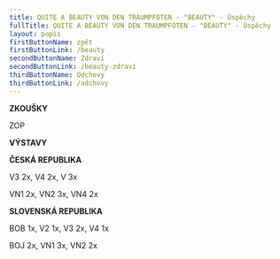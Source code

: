 ```yaml
---
title: QUITE A BEAUTY VON DEN TRAUMPFOTEN - "BEAUTY" - Úspěchy
fullTitle: QUITE A BEAUTY VON DEN TRAUMPFOTEN - "BEAUTY" - Úspěchy
layout: popis
firstButtonName: zpět
firstButtonLink: /beauty
secondButtonName: Zdraví
secondButtonLink: /beauty-zdravi
thirdButtonName: Odchovy
thirdButtonLink: /odchovy
---
```

**ZKOUŠKY**

ZOP

**VÝSTAVY**

**ČESKÁ REPUBLIKA**

V3 2x, V4 2x, V 3x

VN1 2x, VN2 3x, VN4 2x

**SLOVENSKÁ REPUBLIKA**

BOB 1x, V2 1x, V3 2x, V4 1x

BOJ 2x, VN1 3x, VN2 2x
